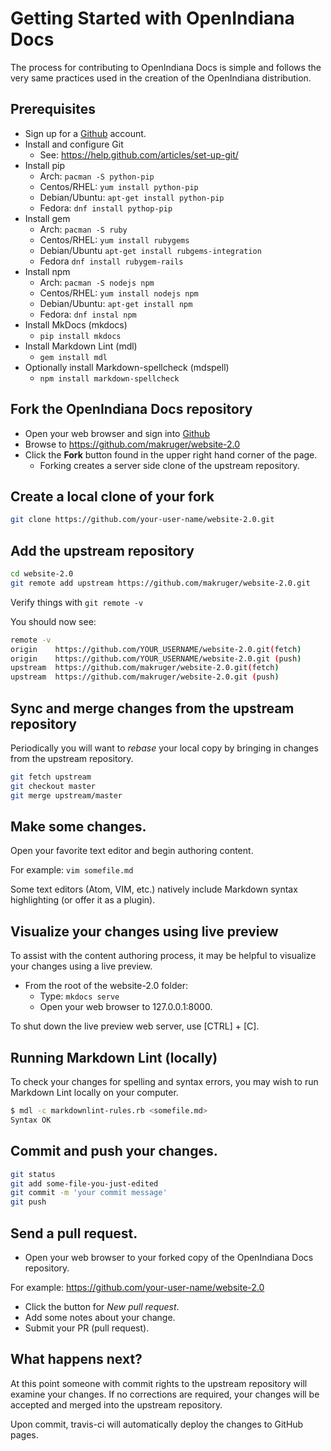 # Getting Started with OpenIndiana Docs


The process for contributing to OpenIndiana Docs is simple and follows the very same practices used in the creation of the OpenIndiana distribution.


## Prerequisites

* Sign up for a [Github](https://github.com) account.
* Install and configure Git
    * See: <https://help.github.com/articles/set-up-git/>
* Install pip
    * Arch: `pacman -S python-pip`
    * Centos/RHEL: `yum install python-pip`
    * Debian/Ubuntu: `apt-get install python-pip`
    * Fedora: `dnf install pythop-pip`
* Install gem
    * Arch: `pacman -S ruby`
    * Centos/RHEL: `yum install rubygems`
    * Debian/Ubuntu `apt-get install rubgems-integration`
    * Fedora `dnf install rubygem-rails`
* Install npm
    * Arch: `pacman -S nodejs npm`
    * Centos/RHEL: `yum install nodejs npm`
    * Debian/Ubuntu: `apt-get install npm`
    * Fedora: `dnf instal npm`
* Install MkDocs (mkdocs)
    * `pip install mkdocs`
* Install Markdown Lint (mdl)
    * `gem install mdl`
* Optionally install Markdown-spellcheck (mdspell)
    * `npm install markdown-spellcheck`


## Fork the OpenIndiana Docs repository

* Open your web browser and sign into [Github](https://www.github.com)
* Browse to <https://github.com/makruger/website-2.0>
* Click the **Fork** button found in the upper right hand corner of the page.
    * Forking creates a server side clone of the upstream repository.


## Create a local clone of your fork

```bash
git clone https://github.com/your-user-name/website-2.0.git
```


## Add the upstream repository

```bash
cd website-2.0
git remote add upstream https://github.com/makruger/website-2.0.git
```
Verify things with `git remote -v`

You should now see:

```bash
remote -v
origin    https://github.com/YOUR_USERNAME/website-2.0.git(fetch)
origin    https://github.com/YOUR_USERNAME/website-2.0.git (push)
upstream  https://github.com/makruger/website-2.0.git(fetch)
upstream  https://github.com/makruger/website-2.0.git (push)
```


## Sync and merge changes from the upstream repository

Periodically you will want to _rebase_ your local copy by bringing in changes from the upstream repository.

```bash
git fetch upstream
git checkout master
git merge upstream/master
```


## Make some changes.

Open your favorite text editor and begin authoring content.

For example: `vim somefile.md`

Some text editors (Atom, VIM, etc.) natively include Markdown syntax highlighting (or offer it as a plugin).


## Visualize your changes using live preview

To assist with the content authoring process, it may be helpful to visualize your changes using a live preview.

* From the root of the website-2.0 folder:
    * Type: `mkdocs serve`
    * Open your web browser to 127.0.0.1:8000.

To shut down the live preview web server, use [CTRL] + [C].

## Running Markdown Lint (locally)

To check your changes for spelling and syntax errors, you may wish to run Markdown Lint locally on your computer.

```bash
$ mdl -c markdownlint-rules.rb <somefile.md>
Syntax OK
```


## Commit and push your changes.

```bash
git status
git add some-file-you-just-edited
git commit -m 'your commit message'
git push
```


## Send a pull request.

* Open your web browser to your forked copy of the OpenIndiana Docs repository.

For example: <https://github.com/your-user-name/website-2.0>

* Click the button for _New pull request_.
* Add some notes about your change.
* Submit your PR (pull request).


## What happens next?

At this point someone with commit rights to the upstream repository will examine your changes.
If no corrections are required, your changes will be accepted and merged into the upstream repository.

Upon commit, travis-ci will automatically deploy the changes to GitHub pages.

